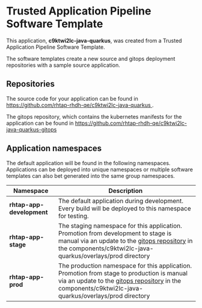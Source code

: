 # Trusted Application Pipeline Software Template

This application, **c9ktwi2lc-java-quarkus**, was created from a Trusted Application Pipeline Software Template.

The software templates create a new source and gitops deployment repositories with a sample source application. 

## Repositories

The source code for your application can be found in [https://github.com/rhtap-rhdh-qe/c9ktwi2lc-java-quarkus ](https://github.com/rhtap-rhdh-qe/c9ktwi2lc-java-quarkus ).
 
The gitops repository, which contains the kubernetes manifests for the application can be found in 
[https://github.com/rhtap-rhdh-qe/c9ktwi2lc-java-quarkus-gitops ](https://github.com/rhtap-rhdh-qe/c9ktwi2lc-java-quarkus-gitops ) 

## Application namespaces 

The default application will be found in the following namespaces. Applications can be deployed into unique namespaces or multiple software templates can also bet generated into the same group namespaces.  

|  Namespace   |  Description   |  
| -------- | -------- |   
| **rhtap-app-development** | The default application during development. Every build will be deployed to this namespace for testing. | 
| **rhtap-app-stage** | The staging namespace for this application. Promotion from development to stage is manual via an update to the [gitops repository](https://github.com/rhtap-rhdh-qe/c9ktwi2lc-java-quarkus-gitops ) in the components/c9ktwi2lc-java-quarkus/overlays/prod directory |  
| **rhtap-app-prod** | The production namespace for this application. Promotion from stage to production is manual via an update to the [gitops repository](https://github.com/rhtap-rhdh-qe/c9ktwi2lc-java-quarkus-gitops ) in the components/c9ktwi2lc-java-quarkus/overlays/prod directory | 